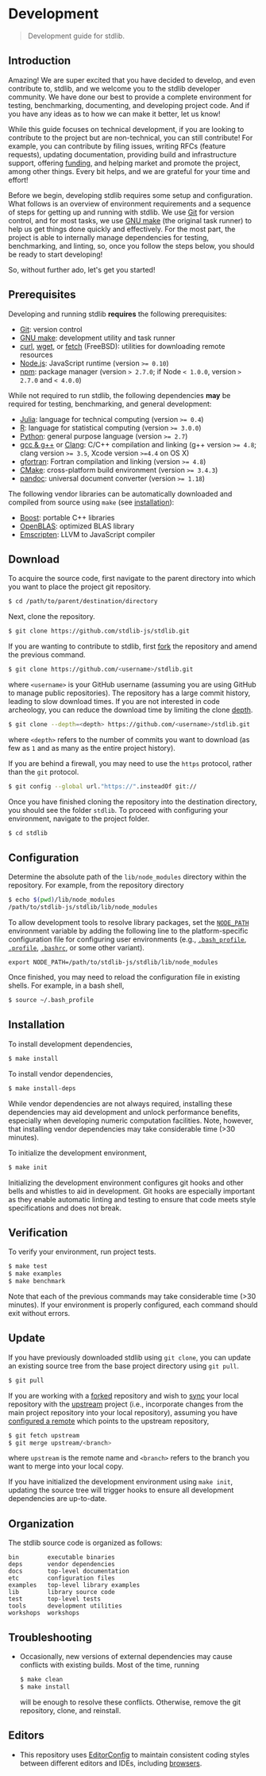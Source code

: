 # Development

> Development guide for stdlib.


## Introduction

Amazing! We are super excited that you have decided to develop, and even contribute to, stdlib, and we welcome you to the stdlib developer community. We have done our best to provide a complete environment for testing, benchmarking, documenting, and developing project code. And if you have any ideas as to how we can make it better, let us know!

While this guide focuses on technical development, if you are looking to contribute to the project but are non-technical, you can still contribute! For example, you can contribute by filing issues, writing RFCs (feature requests), updating documentation, providing build and infrastructure support, offering [funding][patreon], and helping market and promote the project, among other things. Every bit helps, and we are grateful for your time and effort!

Before we begin, developing stdlib requires some setup and configuration. What follows is an overview of environment requirements and a sequence of steps for getting up and running with stdlib. We use [Git][git] for version control, and for most tasks, we use [GNU make][gnu-make] (the original task runner) to help us get things done quickly and effectively. For the most part, the project is able to internally manage dependencies for testing, benchmarking, and linting, so, once you follow the steps below, you should be ready to start developing!

So, without further ado, let's get you started!


## Prerequisites

Developing and running stdlib __requires__ the following prerequisites:

* [Git][git]: version control
* [GNU make][gnu-make]: development utility and task runner
* [curl][curl], [wget][wget], or [fetch][fetch] (FreeBSD): utilities for downloading remote resources
* [Node.js][node-js]: JavaScript runtime (version `>= 0.10`)
* [npm][npm]: package manager (version `> 2.7.0`; if Node `< 1.0.0`, version `> 2.7.0` and `< 4.0.0`)

While not required to run stdlib, the following dependencies __may__ be required for testing, benchmarking, and general development:

* [Julia][julia]: language for technical computing (version `>= 0.4`)
* [R][r]: language for statistical computing (version `>= 3.0.0`)
* [Python][python]: general purpose language (version `>= 2.7`)
* [gcc &amp; g++][gcc] or [Clang][clang]: C/C++ compilation and linking (g++ version `>= 4.8`; clang version `>= 3.5`, Xcode version `>=4.4` on OS X)
* [gfortran][gfortran]: Fortran compilation and linking (version `>= 4.8`)
* [CMake][cmake]: cross-platform build environment (version `>= 3.4.3`)
* [pandoc][pandoc]: universal document converter (version `>= 1.18`)

The following vendor libraries can be automatically downloaded and compiled from source using `make` (see [installation](#installation)):

* [Boost][boost]: portable C++ libraries
* [OpenBLAS][openblas]: optimized BLAS library
* [Emscripten][emscripten]: LLVM to JavaScript compiler


## Download

To acquire the source code, first navigate to the parent directory into which you want to place the project git repository.

``` bash
$ cd /path/to/parent/destination/directory
```

Next, clone the repository.

``` bash
$ git clone https://github.com/stdlib-js/stdlib.git
```

If you are wanting to contribute to stdlib, first [fork][github-fork] the repository and amend the previous command.

``` bash
$ git clone https://github.com/<username>/stdlib.git
```

where `<username>` is your GitHub username (assuming you are using GitHub to manage public repositories). The repository has a large commit history, leading to slow download times. If you are not interested in code archeology, you can reduce the download time by limiting the clone [depth][git-clone-depth].

``` bash
$ git clone --depth=<depth> https://github.com/<username>/stdlib.git
```

where `<depth>` refers to the number of commits you want to download (as few as `1` and as many as the entire project history).

If you are behind a firewall, you may need to use the `https` protocol, rather than the `git` protocol.

``` bash
$ git config --global url."https://".insteadOf git://
```

Once you have finished cloning the repository into the destination directory, you should see the folder `stdlib`. To proceed with configuring your environment, navigate to the project folder.

``` bash
$ cd stdlib
```


## Configuration

Determine the absolute path of the `lib/node_modules` directory within the repository. For example, from the repository directory

``` bash
$ echo $(pwd)/lib/node_modules
/path/to/stdlib-js/stdlib/lib/node_modules
```

To allow development tools to resolve library packages, set the [`NODE_PATH`][node-path] environment variable by adding the following line to the platform-specific configuration file for configuring user environments (e.g., [`.bash_profile`][bash-profile], [`.profile`][bash-profile], [`.bashrc`][bash-profile], or some other variant).

``` text
export NODE_PATH=/path/to/stdlib-js/stdlib/lib/node_modules
```

Once finished, you may need to reload the configuration file in existing shells. For example, in a bash shell,

``` bash
$ source ~/.bash_profile
```


## Installation

To install development dependencies,

``` bash
$ make install
```

To install vendor dependencies,

``` bash
$ make install-deps
```

While vendor dependencies are not always required, installing these dependencies may aid development and unlock performance benefits, especially when developing numeric computation facilities. Note, however, that installing vendor dependencies may take considerable time (>30 minutes).

To initialize the development environment,

``` bash
$ make init
```

Initializing the development environment configures git hooks and other bells and whistles to aid in development. Git hooks are especially important as they enable automatic linting and testing to ensure that code meets style specifications and does not break.


## Verification

To verify your environment, run project tests.

``` bash
$ make test
$ make examples
$ make benchmark
```

Note that each of the previous commands may take considerable time (>30 minutes). If your environment is properly configured, each command should exit without errors.


## Update

If you have previously downloaded stdlib using `git clone`, you can update an existing source tree from the base project directory using `git pull`.

``` bash
$ git pull
```

If you are working with a [forked][github-fork] repository and wish to [sync][github-fork-sync] your local repository with the [upstream][git-remotes] project (i.e., incorporate changes from the main project repository into your local repository), assuming you have [configured a remote][github-remote] which points to the upstream repository,

``` bash
$ git fetch upstream
$ git merge upstream/<branch>
```

where `upstream` is the remote name and `<branch>` refers to the branch you want to merge into your local copy.

If you have initialized the development environment using `make init`, updating the source tree will trigger hooks to ensure all development dependencies are up-to-date.


## Organization

The stdlib source code is organized as follows:

``` text
bin        executable binaries
deps       vendor dependencies
docs       top-level documentation
etc        configuration files
examples   top-level library examples
lib        library source code
test       top-level tests
tools      development utilities
workshops  workshops
```


## Troubleshooting

* Occasionally, new versions of external dependencies may cause conflicts with existing builds. Most of the time, running

  ``` bash
  $ make clean
  $ make install
  ```

  will be enough to resolve these conflicts. Otherwise, remove the git repository, clone, and reinstall.


## Editors

* This repository uses [EditorConfig][editorconfig] to maintain consistent coding styles between different editors and IDEs, including [browsers][editorconfig-chrome].


<section class="links">

[patreon]: https://www.patreon.com/athan
[github-fork]: https://help.github.com/articles/fork-a-repo/
[github-fork-sync]: https://help.github.com/articles/syncing-a-fork/
[github-remote]: https://help.github.com/articles/configuring-a-remote-for-a-fork/
[git-clone-depth]: https://git-scm.com/docs/git-clone#git-clone---depthltdepthgt
[git-remotes]: https://git-scm.com/book/en/v2/Git-Basics-Working-with-Remotes

[git]: http://git-scm.com/
[gnu-make]: https://www.gnu.org/software/make
[curl]: http://curl.haxx.se/
[wget]: http://www.gnu.org/software/wget
[fetch]: http://www.freebsd.org/cgi/man.cgi?fetch%281%29
[node-js]: https://nodejs.org/en/
[npm]: https://www.npmjs.com/

[julia]: http://julialang.org/
[r]: https://www.r-project.org/
[python]: https://www.python.org/
[gcc]: http://gcc.gnu.org/
[clang]: http://clang.llvm.org/
[gfortran]: https://gcc.gnu.org/fortran/
[cmake]: https://cmake.org/
[pandoc]: http://pandoc.org/

[boost]: http://www.boost.org/
[openblas]: https://github.com/xianyi/OpenBLAS
[emscripten]: http://kripken.github.io/emscripten-site/index.html

[node-path]: https://nodejs.org/api/modules.html#modules_loading_from_the_global_folders
[bash-profile]: http://tldp.org/LDP/Bash-Beginners-Guide/html/sect_03_01.html

[editorconfig]: http://editorconfig.org/
[editorconfig-chrome]: https://chrome.google.com/webstore/detail/github-editorconfig/bppnolhdpdfmmpeefopdbpmabdpoefjh?hl=en-US

</section>

<!-- /.links -->
